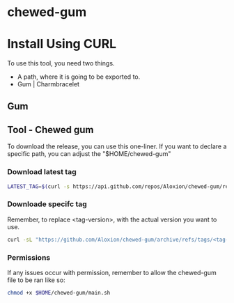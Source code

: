 # chewed-gum

# Install Using CURL

To use this tool, you need two things.

* A path, where it is going to be exported to.
* Gum | Charmbracelet


## Gum

## Tool - Chewed gum

To download the release, you can use this one-liner.
If you want to declare a specific path, you can adjust the "$HOME/chewed-gum"
### Download latest tag
```sh
LATEST_TAG=$(curl -s https://api.github.com/repos/Aloxion/chewed-gum/releases/latest | grep '"tag_name":' | sed -E 's/.*"([^"]+)".*/\1/') && mkdir -p $HOME/chewed-gum && curl -sL "https://github.com/Aloxion/chewed-gum/archive/refs/tags/${LATEST_TAG}.tar.gz" | tar -xzf - --strip-components=1 -C $HOME/chewed-gum && chmod +x $HOME/chewed-gum/main.sh && (grep -q 'export PATH=$HOME/chewed-gum:$PATH' ~/.zshrc || echo 'export PATH=$HOME/chewed-gum:$PATH' >> ~/.zshrc) && source ~/.zshrc
```

### Downloade specifc tag
Remember, to replace \<tag-version>, with the actual version you want to use.
```sh
curl -sL "https://github.com/Aloxion/chewed-gum/archive/refs/tags/<tag-version>.tar.gz" | tar -xzf - --strip-components=1 -C $HOME/chewed-gum
```

### Permissions
If any issues occur with permission, remember to allow the chewed-gum file to be ran like so:

```sh
chmod +x $HOME/chewed-gum/main.sh
```